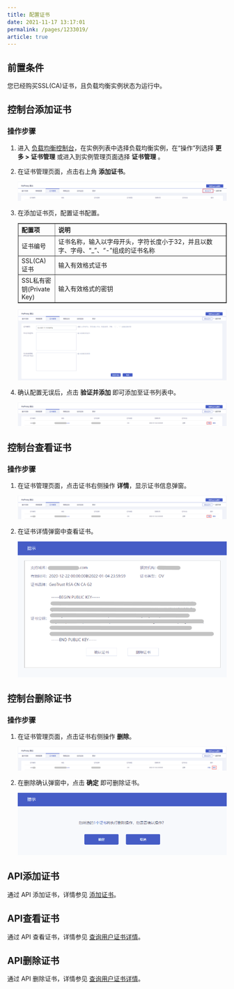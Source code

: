 ```yaml
---
title: 配置证书    
date: 2021-11-17 13:17:01
permalink: /pages/1233019/
article: true
---
```


## 前置条件

您已经购买SSL(CA)证书，且负载均衡实例状态为运行中。

## 控制台添加证书

### 操作步骤

1. 进入 [负载均衡控制台](https://console.capitalonline.net/loadbalancers)，在实例列表中选择负载均衡实例，在“操作”列选择 **更多 > 证书管理** 或进入到实例管理页面选择 **证书管理** 。

2. 在证书管理页面，点击右上角 **添加证书**。

   ![添加证书](../../pic/add-ssl.png)

3. 在添加证书页，配置证书配置。

   <table width="95%" border="1" cellpadding="2" cellspacing="1">
   	<thead>
           <tr>
               <th align="left" width="15%">配置项</th>
               <th align="left" width="70%">说明</th>
           </tr>
   	</thead>
       <tbody>
           <tr>
               <td>证书编号</td>
               <td>证书名称，输入以字母开头，字符长度小于32，并且以数字、字母、“_”、“-”组成的证书名称</td>
           </tr>
            <tr>
               <td>SSL(CA)证书</td>
               <td>输入有效格式证书</td>
           </tr>
           <tr>
               <td>SSL私有密钥(Private Key)</td>
               <td>输入有效格式的密钥</td>
           </tr>
   	</tbody>
   </table>
   
   ![配置证书](../../pic/edit-ssl.png)
   
4. 确认配置无误后，点击 **验证并添加** 即可添加至证书列表中。

   ![证书列表](../../pic/detail-ssl.png)

## 控制台查看证书

### 操作步骤

1. 在证书管理页面，点击证书右侧操作 **详情**，显示证书信息弹窗。

   ![查看详情](../../pic/detail-ssl.png)

2. 在证书详情弹窗中查看证书。

   ![证书详情](../../pic/detail-ssl2.png)

## 控制台删除证书

### 操作步骤

1. 在证书管理页面，点击证书右侧操作 **删除**。

   ![删除证书](../../pic/del-ssl.png)

2. 在删除确认弹窗中，点击 **确定** 即可删除证书。

   ![删除弹窗](../../pic/del-ssl2.png)

## API添加证书

通过 API 添加证书，详情参见 [添加证书](../../09.API文档/04.证书相关接口/03.添加证书.md)。

## API查看证书

通过 API 查看证书，详情参见 [查询用户证书详情](../../09.API文档/04.证书相关接口/01.查询用户证书详情.md)。

## API删除证书

通过 API 删除证书，详情参见 [查询用户证书详情](../../09.API文档/04.证书相关接口/02.删除证书.md)。
